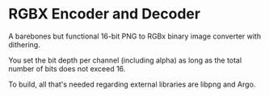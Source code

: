 # RGBX Encoder and Decoder
A barebones but functional 16-bit PNG to RGBx binary image converter with dithering.

You set the bit depth per channel (including alpha) as long as the total number of bits does not exceed 16.

To build, all that's needed regarding external libraries are libpng and Argo.

